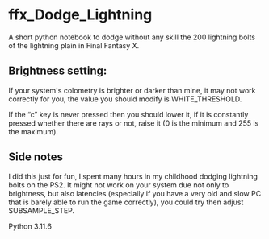 # ffx_Dodge_Lightning
A short python notebook to dodge without any skill the 200 lightning bolts of the lightning plain in Final Fantasy X.

## Brightness setting:

If your system's colometry is brighter or darker than mine, it may not work correctly for you, the value you should modify is WHITE_THRESHOLD.

If the “c” key is never pressed then you should lower it, if it is constantly pressed whether there are rays or not, raise it (0 is the minimum and 255 is the maximum).

## Side notes

I did this just for fun, I spent many hours in my childhood dodging lightning bolts on the PS2. It might not work on your system due not only to brightness, but also latencies (especially if you have a very old and slow PC that is barely able to run the game correctly), you could try then adjust SUBSAMPLE_STEP.


Python 3.11.6
